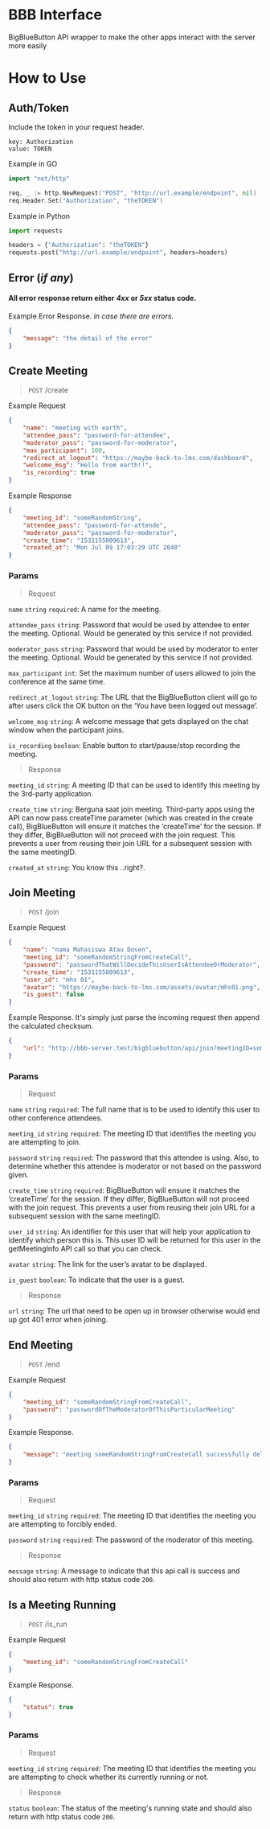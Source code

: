 # BBB Interface
BigBlueButton API wrapper to make the other apps interact with the server more easily

# How to Use
## Auth/Token
Include the token in your request header.
```
key: Authorization
value: TOKEN
```
Example in GO
```go
import "net/http"

req, _ := http.NewRequest("POST", "http://url.example/endpoint", nil)
req.Header.Set("Authorization", "theTOKEN")
```
Example in Python
```python
import requests

headers = {"Authorization": "theTOKEN"}
requests.post("http://url.example/endpoint", headers=headers)
```

## Error (*if any*)
#### All error response return either *4xx* or *5xx* status code. 

Example Error Response. _in case there are errors._
```json
{
    "message": "the detail of the error"
}
```

## Create Meeting
> `POST` /create

Example Request
```json
{
    "name": "meeting with earth",
    "attendee_pass": "password-for-attendee",
    "moderator_pass": "password-for-moderator",
    "max_participant": 100,
    "redirect_at_logout": "https://maybe-back-to-lms.com/dashboard",
    "welcome_msg": "Hello from earth!!",
    "is_recording": true
}
```
Example Response
```json
{
    "meeting_id": "someRandomString",
    "attendee_pass": "password-for-attende",
    "moderator_pass": "password-for-moderator",
    "create_time": "1531155809613",
    "created_at": "Mon Jul 09 17:03:29 UTC 2040"
}
```
### Params
> Request

`name` `string` `required`: A name for the meeting.

`attendee_pass` `string`: Password that would be used by attendee to enter the meeting. Optional. Would be generated by this service if not provided.

`moderator_pass` `string`: Password that would be used by moderator to enter the meeting. Optional. Would be generated by this service if not provided.

`max_participant` `int`: Set the maximum number of users allowed to join the conference at the same time.

`redirect_at_logout` `string`: The URL that the BigBlueButton client will go to after users click the OK button on the ‘You have been logged out message’.

`welcome_msg` `string`: A welcome message that gets displayed on the chat window when the participant joins.

`is_recording` `boolean`: Enable button to start/pause/stop recording the meeting.

> Response

`meeting_id` `string`: A meeting ID that can be used to identify this meeting by the 3rd-party application.

`create_time` `string`: Berguna saat join meeting. Third-party apps using the API can now pass createTime parameter (which was created in the create call), BigBlueButton will ensure it matches the ‘createTime’ for the session. If they differ, BigBlueButton will not proceed with the join request. This prevents a user from reusing their join URL for a subsequent session with the same meetingID.

`created_at` `string`: You know this ..right?.

## Join Meeting
> `POST` /join

Example Request
```json
{
    "name": "nama Mahasiswa Atau Dosen",
    "meeting_id": "someRandomStringFromCreateCall",
    "password": "passwordThatWillDecideThisUserIsAttendeeOrModerator",
    "create_time": "1531155809613",
    "user_id": "mhs 01",
    "avatar": "https://maybe-back-to-lms.com/assets/avatar/mhs01.png",
    "is_guest": false
}
```

Example Response. It's simply just parse the incoming request then append the calculated checksum. 
```json
{
    "url": "http://bbb-server.test/bigbluebutton/api/join?meetingID=someRandomStringFromCreateCall..."
}
```
### Params
> Request

`name` `string` `required`: The full name that is to be used to identify this user to other conference attendees.

`meeting_id` `string` `required`: The meeting ID that identifies the meeting you are attempting to join.

`password` `string` `required`: The password that this attendee is using. Also, to determine whether this attendee is moderator or not based on the password given.

`create_time` `string` `required`: BigBlueButton will ensure it matches the ‘createTime’ for the session. If they differ, BigBlueButton will not proceed with the join request. This prevents a user from reusing their join URL for a subsequent session with the same meetingID.

`user_id` `string`: An identifier for this user that will help your application to identify which person this is. This user ID will be returned for this user in the getMeetingInfo API call so that you can check.

`avatar` `string`: The link for the user’s avatar to be displayed.

`is_guest` `boolean`: To indicate that the user is a guest.

> Response

`url` `string`: The url that need to be open up in browser otherwise would end up got 401 error when joining.

## End Meeting
> `POST` /end

Example Request
```json
{
    "meeting_id": "someRandomStringFromCreateCall",
    "password": "passwordOfTheModeratorOfThisParticularMeeting"
}
```

Example Response.
```json
{
    "message": "meeting someRandomStringFromCreateCall successfully deleted"
}
```
### Params
> Request

`meeting_id` `string` `required`: The meeting ID that identifies the meeting you are attempting to forcibly ended.

`password` `string` `required`: The password of the moderator of this meeting.

> Response

`message` `string`: A message to indicate that this api call is success and should also return with http status code `200`.

## Is a Meeting Running
> `POST` /is_run

Example Request
```json
{
    "meeting_id": "someRandomStringFromCreateCall"
}
```

Example Response.
```json
{
    "status": true
}
```
### Params
> Request

`meeting_id` `string` `required`: The meeting ID that identifies the meeting you are attempting to check whether its currently running or not.

> Response

`status` `boolean`: The status of the meeting's running state and should also return with http status code `200`.